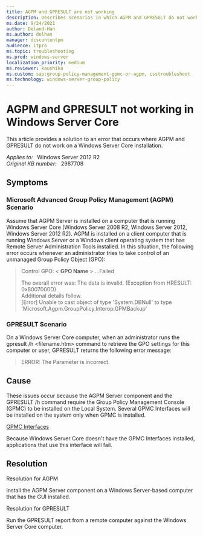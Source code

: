 ```yaml
---
title: AGPM and GPRESULT are not working
description: Describes scenarios in which AGPM and GPRESULT do not work on a Windows Server Core installation.
ms.date: 9/24/2021
author: Deland-Han
ms.author: delhan
manager: dcscontentpm
audience: itpro
ms.topic: troubleshooting
ms.prod: windows-server
localization_priority: medium
ms.reviewer: kaushika
ms.custom: sap:group-policy-management-gpmc-or-agpm, csstroubleshoot
ms.technology: windows-server-group-policy
---
```

# AGPM and GPRESULT not working in Windows Server Core

This article provides a solution to an error that occurs where AGPM and GPRESULT do not work on a Windows Server Core installation.

_Applies to:_ &nbsp; Windows Server 2012 R2  
_Original KB number:_ &nbsp; 2987708

## Symptoms

### Microsoft Advanced Group Policy Management (AGPM) Scenario

Assume that AGPM Server is installed on a computer that is running Windows Server Core (Windows Server 2008 R2, Windows Server 2012, Windows Server 2012 R2). AGPM is installed on a client computer that is running Windows Server or a Windows client operating system that has Remote Server Administration Tools installed. In this situation, the following error occurs whenever an administrator tries to take control of an unmanaged Group Policy Object (GPO):

> Control GPO: < **GPO Name** > ...Failed
>
> The overall error was: The data is invalid. (Exception from HRESULT: 0x8007000D)  
Additional details follow.  
[Error] Unable to cast object of type 'System.DBNull' to type 'Microsoft.Agpm.GroupPolicy.Interop.GPMBackup'

### GPRESULT Scenario

On a Windows Server Core computer, when an administrator runs the gpresult /h \<filename.htm> command to retrieve the GPO settings for this computer or user, GPRESULT returns the following error message:

> ERROR: The Parameter is incorrect.

## Cause

These issues occur because the AGPM Server component and the GPRESULT /h command require the Group Policy Management Console (GPMC) to be installed on the Local System. Several GPMC Interfaces will be installed on the system only when GPMC is installed.

[GPMC Interfaces](/previous-versions/windows/desktop/gpmc/gpmc-interfaces)

Because Windows Server Core doesn't have the GPMC Interfaces installed, applications that use this interface will fail.

## Resolution

Resolution for AGPM

Install the AGPM Server component on a Windows Server-based computer that has the GUI installed.

Resolution for GPRESULT

Run the GPRESULT report from a remote computer against the Windows Server Core computer.
